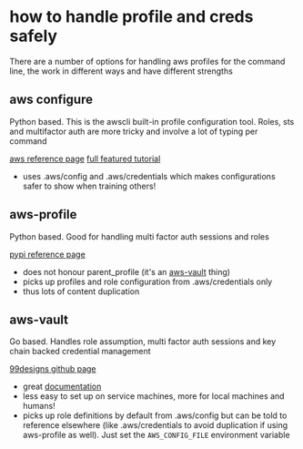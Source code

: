 # how to handle profile and creds safely

There are a number of options for handling aws profiles for the command line, the work in different ways and have different strengths

## aws configure
Python based. This is the awscli built-in profile configuration tool. Roles, sts and multifactor auth are more tricky and involve a lot of typing per command

[aws reference page](https://docs.aws.amazon.com/cli/latest/userguide/cli-chap-configure.html)
[full featured tutorial](http://aws-cloud.guru/aws-cli-configure-roles/)

- uses .aws/config and .aws/credentials which makes configurations safer to show when training others!

## aws-profile
Python based. Good for handling multi factor auth sessions and roles

[pypi reference page](https://pypi.org/project/aws-profile/)

- does not honour parent_profile (it's an [aws-vault](https://github.com/99designs/aws-vault/issues/448) thing)
- picks up profiles and role configuration from .aws/credentials only
- thus lots of content duplication

## aws-vault
Go based. Handles role assumption, multi factor auth sessions and key chain backed credential management

[99designs github page](https://github.com/99designs/aws-vault)

- great [documentation](https://github.com/99designs/aws-vault/blob/master/USAGE.md)
- less easy to set up on service machines, more for local machines and humans!
- picks up role definitions by default from .aws/config but can be told to reference elsewhere (like .aws/credentials to avoid duplication if using aws-profile as well). Just set the `AWS_CONFIG_FILE` environment variable